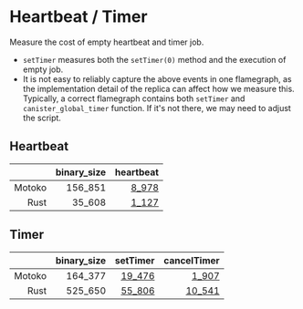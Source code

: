 # Heartbeat / Timer

Measure the cost of empty heartbeat and timer job.

* `setTimer` measures both the `setTimer(0)` method and the execution of empty job.
* It is not easy to reliably capture the above events in one flamegraph, as the implementation detail
of the replica can affect how we measure this. Typically, a correct flamegraph contains both `setTimer` and `canister_global_timer` function. If it's not there, we may need to adjust the script.


## Heartbeat

| |binary_size|heartbeat|
|--:|--:|--:|
|Motoko|156_851|[8_978](Motoko_heartbeat.svg)|
|Rust|35_608|[1_127](Rust_heartbeat.svg)|

## Timer

| |binary_size|setTimer|cancelTimer|
|--:|--:|--:|--:|
|Motoko|164_377|[19_476](Motoko_setTimer.svg)|[1_907](Motoko_cancelTimer.svg)|
|Rust|525_650|[55_806](Rust_setTimer.svg)|[10_541](Rust_cancelTimer.svg)|
